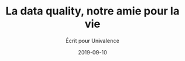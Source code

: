 ---
path: "https://blog.univalence.io/la-data-quality-notre-amie-pour-la-vie/"
date: "2019-09-10"
title: "La data quality, notre amie pour la vie"
subtitle: "Écrit pour Univalence"
description: "La data quality est peu utilisée, et à tort! Aujourd'hui la data est devenue plus importante que le pétrole alors dites non à une donnée sale !"
featuredImage: "feature.jpg"
tags:
    - univalence
    - spark
    - scala
keywords: "website, site internet, nouveau projet, dylan do amaral, programmation, front end, gatsby, site vitrine, blog, blogs, article, articles, faire un blog, écrire des articles, site statique"
source: "univalence"
---